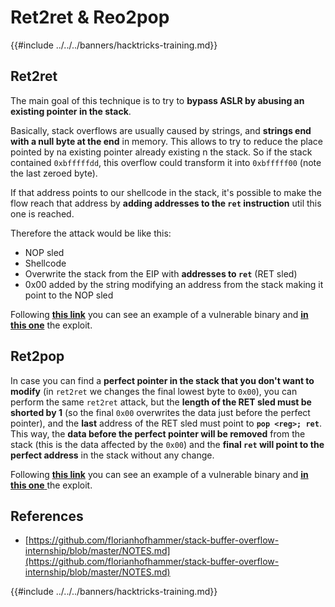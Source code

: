 # Ret2ret & Reo2pop

{{#include ../../../banners/hacktricks-training.md}}

## Ret2ret

The main goal of this technique is to try to **bypass ASLR by abusing an existing pointer in the stack**.

Basically, stack overflows are usually caused by strings, and **strings end with a null byte at the end** in memory. This allows to try to reduce the place pointed by na existing pointer already existing n the stack. So if the stack contained `0xbfffffdd`, this overflow could transform it into `0xbfffff00` (note the last zeroed byte).

If that address points to our shellcode in the stack, it's possible to make the flow reach that address by **adding addresses to the `ret` instruction** util this one is reached.

Therefore the attack would be like this:

- NOP sled
- Shellcode
- Overwrite the stack from the EIP with **addresses to `ret`** (RET sled)
- 0x00 added by the string modifying an address from the stack making it point to the NOP sled

Following [**this link**](https://github.com/florianhofhammer/stack-buffer-overflow-internship/blob/master/ASLR%20Smack%20and%20Laugh%20reference%20-%20Tilo%20Mueller/ret2ret.c) you can see an example of a vulnerable binary and [**in this one**](https://github.com/florianhofhammer/stack-buffer-overflow-internship/blob/master/ASLR%20Smack%20and%20Laugh%20reference%20-%20Tilo%20Mueller/ret2retexploit.c) the exploit.

## Ret2pop

In case you can find a **perfect pointer in the stack that you don't want to modify** (in `ret2ret` we changes the final lowest byte to `0x00`), you can perform the same `ret2ret` attack, but the **length of the RET sled must be shorted by 1** (so the final `0x00` overwrites the data just before the perfect pointer), and the **last** address of the RET sled must point to **`pop <reg>; ret`**.\
This way, the **data before the perfect pointer will be removed** from the stack (this is the data affected by the `0x00`) and the **final `ret` will point to the perfect address** in the stack without any change.

Following [**this link**](https://github.com/florianhofhammer/stack-buffer-overflow-internship/blob/master/ASLR%20Smack%20and%20Laugh%20reference%20-%20Tilo%20Mueller/ret2pop.c) you can see an example of a vulnerable binary and [**in this one** ](https://github.com/florianhofhammer/stack-buffer-overflow-internship/blob/master/ASLR%20Smack%20and%20Laugh%20reference%20-%20Tilo%20Mueller/ret2popexploit.c)the exploit.

## References

- [https://github.com/florianhofhammer/stack-buffer-overflow-internship/blob/master/NOTES.md](https://github.com/florianhofhammer/stack-buffer-overflow-internship/blob/master/NOTES.md)

{{#include ../../../banners/hacktricks-training.md}}


